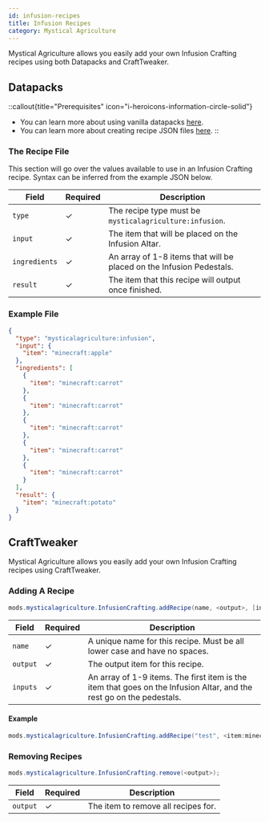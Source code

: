 ```yaml
---
id: infusion-recipes
title: Infusion Recipes
category: Mystical Agriculture
---
```


Mystical Agriculture allows you easily add your own Infusion Crafting recipes using both Datapacks and CraftTweaker.

## Datapacks

::callout{title="Prerequisites" icon="i-heroicons-information-circle-solid"}
- You can learn more about using vanilla datapacks <a href="https://minecraft.gamepedia.com/Data_pack" target="_blank">here</a>.
- You can learn more about creating recipe JSON files <a href="https://minecraft.gamepedia.com/Recipe" target="_blank">here</a>.
::

### The Recipe File

This section will go over the values available to use in an Infusion Crafting recipe. Syntax can be inferred from the example JSON below.

| Field         | Required | Description                                                          |
|---------------|----------|----------------------------------------------------------------------|
| `type`        | ✓        | The recipe type must be `mysticalagriculture:infusion`.              |
| `input`       | ✓        | The item that will be placed on the Infusion Altar.                  |
| `ingredients` | ✓        | An array of 1-8 items that will be placed on the Infusion Pedestals. |
| `result`      | ✓        | The item that this recipe will output once finished.                 |

### Example File

```json
{
  "type": "mysticalagriculture:infusion",
  "input": {
    "item": "minecraft:apple"
  },
  "ingredients": [
    {
      "item": "minecraft:carrot"
    },
    {
      "item": "minecraft:carrot"
    },
    {
      "item": "minecraft:carrot"
    },
    {
      "item": "minecraft:carrot"
    },
    {
      "item": "minecraft:carrot"
    }
  ],
  "result": {
    "item": "minecraft:potato"
  }
}
```

## CraftTweaker

Mystical Agriculture allows you easily add your own Infusion Crafting recipes using CraftTweaker.

### Adding A Recipe

```java
mods.mysticalagriculture.InfusionCrafting.addRecipe(name, <output>, [inputs]);
```

| Field    | Required | Description                                                                                                          |
|----------|----------|----------------------------------------------------------------------------------------------------------------------|
| `name`   | ✓        | A unique name for this recipe. Must be all lower case and have no spaces.                                            |
| `output` | ✓        | The output item for this recipe.                                                                                     |
| `inputs` | ✓        | An array of 1-9 items. The first item is the item that goes on the Infusion Altar, and the rest go on the pedestals. |

#### Example

```java
mods.mysticalagriculture.InfusionCrafting.addRecipe("test", <item:minecraft:stick> * 10, [<item:minecraft:diamond>, <tag:forge:ingots/iron>, <item:minecraft:stick>]);
```

### Removing Recipes

```java
mods.mysticalagriculture.InfusionCrafting.remove(<output>);
```

| Field    | Required | Description                         |
|----------|----------|-------------------------------------|
| `output` | ✓        | The item to remove all recipes for. |
